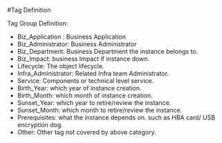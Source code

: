 #Tag Definition

Tag Group Definition:
 * Biz_Application : Business Application
 * Biz_Administrator: Business Administrator
 * Biz_Department: Business Department the instance belongs to.
 * Biz_Impact: business Impact if instance down.
 * Lifecycle: The object lifecycle.
 * Infra_Administrator: Related Infra team Administrator.
 * Service: Components or technical level service.
 * Birth_Year: which year of instance creation.
 * Birth_Month: which month of instance creation.
 * Sunset_Year: which year to retire/review the instance.
 * Sunset_Month: which month to retire/review the instance.
 * Prerequisites: what the instance depends on. such as HBA card/ USB encryption dog.
 * Other: Other tag not covered by above category.
